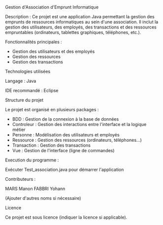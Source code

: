 Gestion d'Association d'Emprunt Informatique

Description :
Ce projet est une application Java permettant la gestion des emprunts de ressources informatiques au sein d'une association. Il inclut la gestion des utilisateurs, des employés, des transactions et des ressources empruntables (ordinateurs, tablettes graphiques, téléphones, etc.).

Fonctionnalités principales :
- Gestion des utilisateurs et des employés
- Gestion des ressources
- Gestion des transactions

Technologies utilisées

Langage : Java

IDE recommandé : Eclipse

Structure du projet

Le projet est organisé en plusieurs packages :

- BDD : Gestion de la connexion à la base de données
- Controleur : Gestion des interactions entre l'interface et la logique métier
- Personne : Modélisation des utilisateurs et employés
- Ressource : Gestion des ressources (ordinateurs, téléphones...)
- Transaction : Gestion des transactions
- Vue : Gestion de l'interface (ligne de commandes)

Execution du programme :

Exécuter Test_association.java pour démarrer l'application

Contributeurs :

MARS Manon
FABBRI Yohann


(Ajouter d'autres noms si nécessaire)

Licence

Ce projet est sous licence (indiquer la licence si applicable).
